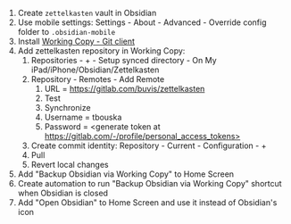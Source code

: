 1. Create `zettelkasten` vault in Obsidian
2. Use mobile settings: Settings - About - Advanced - Override config folder to `.obsidian-mobile`
3. Install [Working Copy - Git client](https://apps.apple.com/us/app/working-copy-git-client/id896694807)
4. Add zettelkasten repository in Working Copy:
    1. Repositories - + - Setup synced directory - On My iPad/iPhone/Obsidian/Zettelkasten
    2. Repository - Remotes - Add Remote
        1. URL = https://gitlab.com/buvis/zettelkasten
        2. Test
        3. Synchronize
        4. Username = tbouska
        5. Password = <generate token at https://gitlab.com/-/profile/personal_access_tokens>
    3. Create commit identity: Repository - Current - Configuration - +
    4. Pull
    5. Revert local changes
5. Add "Backup Obsidian via Working Copy" to Home Screen
6. Create automation to run "Backup Obsidian via Working Copy" shortcut when Obsidian is closed
7. Add "Open Obsidian" to Home Screen and use it instead of Obsidian's icon
